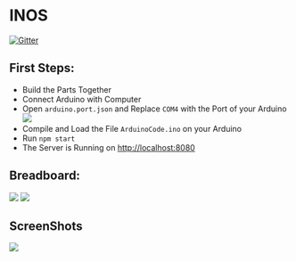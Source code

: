 # INOS
[![Gitter](https://badges.gitter.im/Sharkbyteprojects/AWEBService.svg)](https://gitter.im/Sharkbyteprojects/AWEBService?utm_source=badge&utm_medium=badge&utm_campaign=pr-badge)
## First Steps:
- Build the Parts Together
- Connect Arduino with Computer
- Open `arduino.port.json` and Replace `COM4` with the Port of your Arduino ![](https://user-content.gitter-static.net/d0253a962bbdeba6b255ec43e435d8b2ad2e5a35/68747470733a2f2f66696c65732e6769747465722e696d2f536861726b6279746570726f6a656374732f41574542536572766963652f685162692f7468756d622f484f57544f2e706e67)
- Compile and Load the File `ArduinoCode.ino` on your Arduino
- Run `npm start`
- The Server is Running on [http://localhost:8080](http://localhost:8080)

## Breadboard:
![](https://sharkbyteprojects.github.io/Arduino-Web-Service-Example/hardware/Breadboard.png)
![](https://sharkbyteprojects.github.io/Arduino-Web-Service-Example/hardware/plan.png)

## ScreenShots
![](https://user-images.githubusercontent.com/40953479/82694819-41091b80-9c64-11ea-9091-42ae81184673.png)
